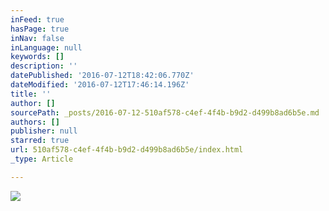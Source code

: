 ```yaml
---
inFeed: true
hasPage: true
inNav: false
inLanguage: null
keywords: []
description: ''
datePublished: '2016-07-12T18:42:06.770Z'
dateModified: '2016-07-12T17:46:14.196Z'
title: ''
author: []
sourcePath: _posts/2016-07-12-510af578-c4ef-4f4b-b9d2-d499b8ad6b5e.md
authors: []
publisher: null
starred: true
url: 510af578-c4ef-4f4b-b9d2-d499b8ad6b5e/index.html
_type: Article

---
```

![](https://the-grid-user-content.s3-us-west-2.amazonaws.com/6c53c33f-c906-44c1-9072-fd6414021135.png)